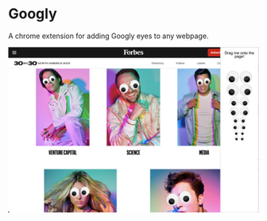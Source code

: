 # Googly
A chrome extension for adding Googly eyes to any webpage.

![Example screenshot with googly eyes placed on the faces of Forbes 30 under 30](images/screenshot.png)